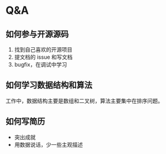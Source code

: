# Q&A

## 如何参与开源源码

1. 找到自己喜欢的开源项目
2. 提文档的 issue 和写文档
3. bugfix，在调试中学习

## 如何学习数据结构和算法

工作中，数据结构主要是数组和二叉树，算法主要集中在排序问题。

## 如何写简历

- 突出成就
- 用数据说话，少一些主观描述
